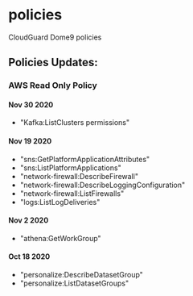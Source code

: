 # policies
CloudGuard Dome9 policies

## Policies Updates:
### AWS Read Only Policy
#### Nov 30 2020
- "Kafka:ListClusters permissions"
#### Nov 19 2020 
- "sns:GetPlatformApplicationAttributes"
- "sns:ListPlatformApplications"
- "network-firewall:DescribeFirewall"
- "network-firewall:DescribeLoggingConfiguration"
- "network-firewall:ListFirewalls"
- "logs:ListLogDeliveries"
#### Nov 2 2020 
- "athena:GetWorkGroup"
#### Oct 18 2020 
- "personalize:DescribeDatasetGroup"
- "personalize:ListDatasetGroups"
